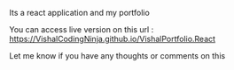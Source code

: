 Its a react application and my portfolio

You can access live version on this url : https://VishalCodingNinja.github.io/VishalPortfolio.React

Let me know if you have any thoughts or comments on this
